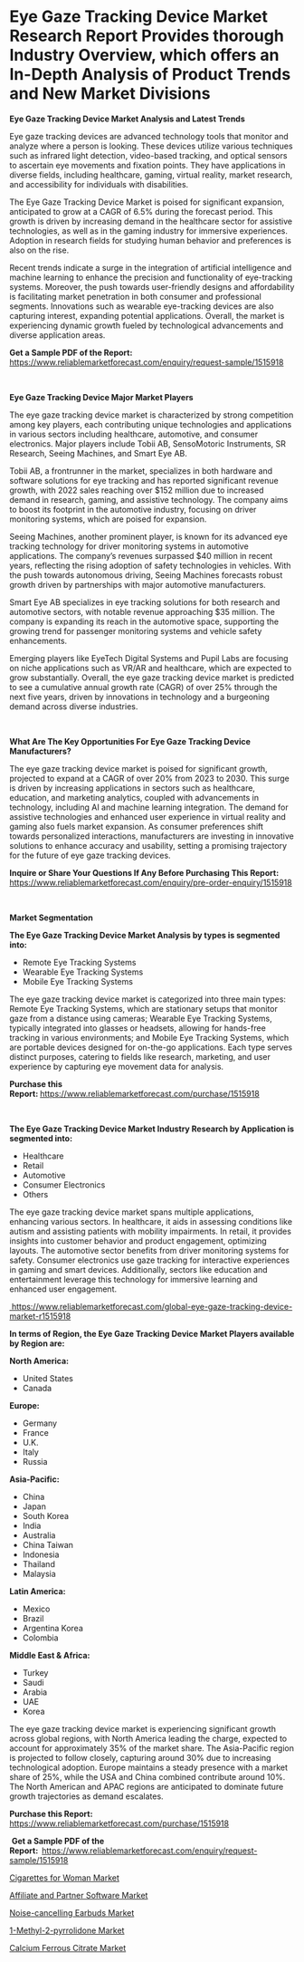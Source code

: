 <p><h1>Eye Gaze Tracking Device Market Research Report Provides thorough Industry Overview, which offers an In-Depth Analysis of Product Trends and New Market Divisions</h1></p><p><strong>Eye Gaze Tracking Device Market Analysis and Latest Trends</strong></p>
<p><p>Eye gaze tracking devices are advanced technology tools that monitor and analyze where a person is looking. These devices utilize various techniques such as infrared light detection, video-based tracking, and optical sensors to ascertain eye movements and fixation points. They have applications in diverse fields, including healthcare, gaming, virtual reality, market research, and accessibility for individuals with disabilities.</p><p>The Eye Gaze Tracking Device Market is poised for significant expansion, anticipated to grow at a CAGR of 6.5% during the forecast period. This growth is driven by increasing demand in the healthcare sector for assistive technologies, as well as in the gaming industry for immersive experiences. Adoption in research fields for studying human behavior and preferences is also on the rise. </p><p>Recent trends indicate a surge in the integration of artificial intelligence and machine learning to enhance the precision and functionality of eye-tracking systems. Moreover, the push towards user-friendly designs and affordability is facilitating market penetration in both consumer and professional segments. Innovations such as wearable eye-tracking devices are also capturing interest, expanding potential applications. Overall, the market is experiencing dynamic growth fueled by technological advancements and diverse application areas.</p></p>
<p><strong>Get a Sample PDF of the Report:&nbsp;</strong> <a href="https://www.reliablemarketforecast.com/enquiry/request-sample/1515918?utm_campaign=1592&utm_medium=2&utm_source=Github&utm_content=ia&utm_term=30102024&utm_id=eye-gaze-tracking-device">https://www.reliablemarketforecast.com/enquiry/request-sample/1515918</a></p>
<p>&nbsp;</p>
<p><strong>Eye Gaze Tracking Device Major Market Players</strong></p>
<p><p>The eye gaze tracking device market is characterized by strong competition among key players, each contributing unique technologies and applications in various sectors including healthcare, automotive, and consumer electronics. Major players include Tobii AB, SensoMotoric Instruments, SR Research, Seeing Machines, and Smart Eye AB.</p><p>Tobii AB, a frontrunner in the market, specializes in both hardware and software solutions for eye tracking and has reported significant revenue growth, with 2022 sales reaching over $152 million due to increased demand in research, gaming, and assistive technology. The company aims to boost its footprint in the automotive industry, focusing on driver monitoring systems, which are poised for expansion.</p><p>Seeing Machines, another prominent player, is known for its advanced eye tracking technology for driver monitoring systems in automotive applications. The company’s revenues surpassed $40 million in recent years, reflecting the rising adoption of safety technologies in vehicles. With the push towards autonomous driving, Seeing Machines forecasts robust growth driven by partnerships with major automotive manufacturers.</p><p>Smart Eye AB specializes in eye tracking solutions for both research and automotive sectors, with notable revenue approaching $35 million. The company is expanding its reach in the automotive space, supporting the growing trend for passenger monitoring systems and vehicle safety enhancements.</p><p>Emerging players like EyeTech Digital Systems and Pupil Labs are focusing on niche applications such as VR/AR and healthcare, which are expected to grow substantially. Overall, the eye gaze tracking device market is predicted to see a cumulative annual growth rate (CAGR) of over 25% through the next five years, driven by innovations in technology and a burgeoning demand across diverse industries.</p></p>
<p>&nbsp;</p>
<p><strong>What Are The Key Opportunities For Eye Gaze Tracking Device Manufacturers?</strong></p>
<p><p>The eye gaze tracking device market is poised for significant growth, projected to expand at a CAGR of over 20% from 2023 to 2030. This surge is driven by increasing applications in sectors such as healthcare, education, and marketing analytics, coupled with advancements in technology, including AI and machine learning integration. The demand for assistive technologies and enhanced user experience in virtual reality and gaming also fuels market expansion. As consumer preferences shift towards personalized interactions, manufacturers are investing in innovative solutions to enhance accuracy and usability, setting a promising trajectory for the future of eye gaze tracking devices.</p></p>
<p><strong>Inquire or Share Your Questions If Any Before Purchasing This Report:</strong> <a href="https://www.reliablemarketforecast.com/enquiry/pre-order-enquiry/1515918?utm_campaign=1592&utm_medium=2&utm_source=Github&utm_content=ia&utm_term=30102024&utm_id=eye-gaze-tracking-device">https://www.reliablemarketforecast.com/enquiry/pre-order-enquiry/1515918</a></p>
<p>&nbsp;</p>
<p><strong>Market Segmentation</strong></p>
<p><strong>The Eye Gaze Tracking Device Market Analysis by types is segmented into:</strong></p>
<p><ul><li>Remote Eye Tracking Systems</li><li>Wearable Eye Tracking Systems</li><li>Mobile Eye Tracking Systems</li></ul></p>
<p><p>The eye gaze tracking device market is categorized into three main types: Remote Eye Tracking Systems, which are stationary setups that monitor gaze from a distance using cameras; Wearable Eye Tracking Systems, typically integrated into glasses or headsets, allowing for hands-free tracking in various environments; and Mobile Eye Tracking Systems, which are portable devices designed for on-the-go applications. Each type serves distinct purposes, catering to fields like research, marketing, and user experience by capturing eye movement data for analysis.</p></p>
<p><strong>Purchase this Report:&nbsp;</strong><a href="https://www.reliablemarketforecast.com/purchase/1515918?utm_campaign=1592&utm_medium=2&utm_source=Github&utm_content=ia&utm_term=30102024&utm_id=eye-gaze-tracking-device">https://www.reliablemarketforecast.com/purchase/1515918</a></p>
<p>&nbsp;</p>
<p><strong>The Eye Gaze Tracking Device Market Industry Research by Application is segmented into:</strong></p>
<p><ul><li>Healthcare</li><li>Retail</li><li>Automotive</li><li>Consumer Electronics</li><li>Others</li></ul></p>
<p><p>The eye gaze tracking device market spans multiple applications, enhancing various sectors. In healthcare, it aids in assessing conditions like autism and assisting patients with mobility impairments. In retail, it provides insights into customer behavior and product engagement, optimizing layouts. The automotive sector benefits from driver monitoring systems for safety. Consumer electronics use gaze tracking for interactive experiences in gaming and smart devices. Additionally, sectors like education and entertainment leverage this technology for immersive learning and enhanced user engagement.</p></p>
<p><a href="https://www.reliablemarketforecast.com/global-eye-gaze-tracking-device-market-r1515918?utm_campaign=1592&utm_medium=2&utm_source=Github&utm_content=ia&utm_term=30102024&utm_id=eye-gaze-tracking-device">&nbsp;https://www.reliablemarketforecast.com/global-eye-gaze-tracking-device-market-r1515918</a></p>
<p><strong>In terms of Region, the Eye Gaze Tracking Device Market Players available by Region are:</strong></p>
<p>
    <p> <strong> North America: </strong>
        <ul>
            <li>United States</li>
            <li>Canada</li>
        </ul>
        </p> 
    <p> <strong> Europe: </strong>
        <ul>
            <li>Germany</li>
            <li>France</li>
            <li>U.K.</li>
            <li>Italy</li>
            <li>Russia</li>
        </ul>
        </p> 
    <p> <strong> Asia-Pacific: </strong>
        <ul>
            <li>China</li>
            <li>Japan</li>
            <li>South Korea</li>
            <li>India</li>
            <li>Australia</li>
            <li>China Taiwan</li>
            <li>Indonesia</li>
            <li>Thailand</li>
            <li>Malaysia</li>
        </ul>
        </p> 
    <p> <strong> Latin America: </strong>
        <ul>
            <li>Mexico</li>
            <li>Brazil</li>
            <li>Argentina Korea</li>
            <li>Colombia</li>
        </ul>
        </p> 
    <p> <strong> Middle East & Africa: </strong>
        <ul>
            <li>Turkey</li>
            <li>Saudi</li>
            <li>Arabia</li>
            <li>UAE</li>
            <li>Korea</li>
        </ul>
    </p>
    </p>
<p><p>The eye gaze tracking device market is experiencing significant growth across global regions, with North America leading the charge, expected to account for approximately 35% of the market share. The Asia-Pacific region is projected to follow closely, capturing around 30% due to increasing technological adoption. Europe maintains a steady presence with a market share of 25%, while the USA and China combined contribute around 10%. The North American and APAC regions are anticipated to dominate future growth trajectories as demand escalates.</p></p>
<p><strong>Purchase this Report: </strong><a href="https://www.reliablemarketforecast.com/purchase/1515918?utm_campaign=1592&utm_medium=2&utm_source=Github&utm_content=ia&utm_term=30102024&utm_id=eye-gaze-tracking-device">https://www.reliablemarketforecast.com/purchase/1515918</a></p>
<p>&nbsp;<strong>Get a Sample PDF of the Report:&nbsp;&nbsp;</strong><a href="https://www.reliablemarketforecast.com/enquiry/request-sample/1515918?utm_campaign=1592&utm_medium=2&utm_source=Github&utm_content=ia&utm_term=30102024&utm_id=eye-gaze-tracking-device">https://www.reliablemarketforecast.com/enquiry/request-sample/1515918</a></p>
<p><strong></strong></p>
<p><p><a href="https://www.linkedin.com/pulse/cigarettes-woman-ecosystem-mapping-innovation-value-chains-t1iee?utm_campaign=1592&utm_medium=2&utm_source=Github&utm_content=ia&utm_term=30102024&utm_id=eye-gaze-tracking-device">Cigarettes for Woman Market</a></p><p><a href="https://github.com/NargisHussain432/Market-Research-Report-List-1/blob/main/affiliate-and-partner-software-market.md?utm_campaign=1592&utm_medium=2&utm_source=Github&utm_content=ia&utm_term=30102024&utm_id=eye-gaze-tracking-device">Affiliate and Partner Software Market</a></p><p><a href="https://www.linkedin.com/pulse/emerging-trends-noise-cancelling-earbuds-market-global-fgfle?utm_campaign=1592&utm_medium=2&utm_source=Github&utm_content=ia&utm_term=30102024&utm_id=eye-gaze-tracking-device">Noise-cancelling Earbuds Market</a></p><p><a href="https://www.linkedin.com/pulse/1-methyl-2-pyrrolidone-ecosystem-mapping-innovation-value-chains-woqrc?utm_campaign=1592&utm_medium=2&utm_source=Github&utm_content=ia&utm_term=30102024&utm_id=eye-gaze-tracking-device">1-Methyl-2-pyrrolidone Market</a></p><p><a href="https://www.linkedin.com/pulse/calcium-ferrous-citrate-market-size-growth-industry-analysis-h7b4c?utm_campaign=1592&utm_medium=2&utm_source=Github&utm_content=ia&utm_term=30102024&utm_id=eye-gaze-tracking-device">Calcium Ferrous Citrate Market</a></p></p>